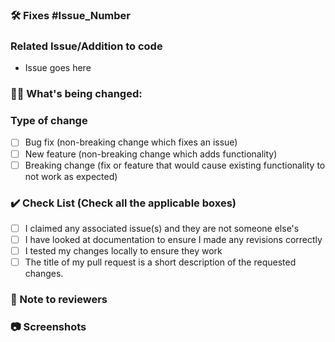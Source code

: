 ### 🛠️ Fixes #Issue_Number

<!-- Example: Fixes #31 -->

### Related Issue/Addition to code
- Issue goes here

### 👨‍💻 What's being changed:

<!-- List all the proposed changes in your PR. -->

### Type of change

<!-- Please delete options that are not relevant. -->

<!-- Follow the below conventions to check the box -->
<!--
To mark a box just add 'x' between the [] with any spaces.

[x] This is a marked box. ✅
[ x ] This is NOT marked box. ❌
-->

- [ ] Bug fix (non-breaking change which fixes an issue)
- [ ] New feature (non-breaking change which adds functionality)
- [ ] Breaking change (fix or feature that would cause existing functionality to not work as expected)

### ✔️ Check List (Check all the applicable boxes) 

<!-- Mark all the applicable boxes -->

- [ ] I claimed any associated issue(s) and they are not someone else's
- [ ] I have looked at documentation to ensure I made any revisions correctly
- [ ] I tested my changes locally to ensure they work
- [ ] The title of my pull request is a short description of the requested changes.

### 📄 Note to reviewers
<!-- Fill in anything that you want to let the reviewers know about -->
<!-- If you don't have anything for the reviewers, please remove this section -->

### 📷 Screenshots
<!-- Add any screenshot(s) that will help the reviewers -->